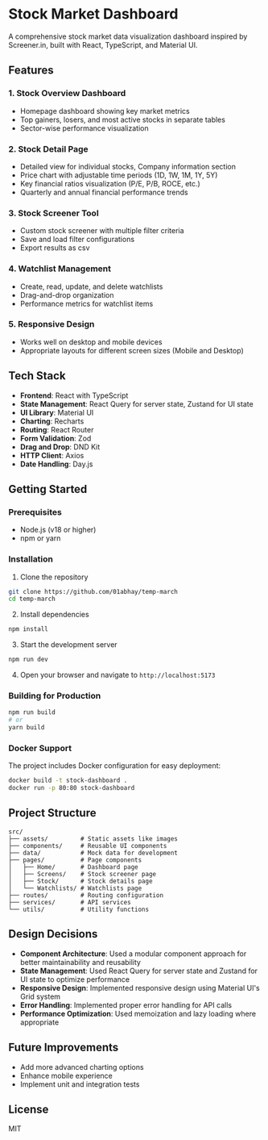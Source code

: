 # Stock Market Dashboard

A comprehensive stock market data visualization dashboard inspired by Screener.in, built with React, TypeScript, and Material UI.

## Features

### 1. Stock Overview Dashboard

- Homepage dashboard showing key market metrics
- Top gainers, losers, and most active stocks in separate tables
- Sector-wise performance visualization

### 2. Stock Detail Page

- Detailed view for individual stocks, Company information section
- Price chart with adjustable time periods (1D, 1W, 1M, 1Y, 5Y)
- Key financial ratios visualization (P/E, P/B, ROCE, etc.)
- Quarterly and annual financial performance trends

### 3. Stock Screener Tool

- Custom stock screener with multiple filter criteria
- Save and load filter configurations
- Export results as csv

### 4. Watchlist Management

- Create, read, update, and delete watchlists
- Drag-and-drop organization
- Performance metrics for watchlist items

### 5. Responsive Design

- Works well on desktop and mobile devices
- Appropriate layouts for different screen sizes (Mobile and Desktop)

## Tech Stack

- **Frontend**: React with TypeScript
- **State Management**: React Query for server state, Zustand for UI state
- **UI Library**: Material UI
- **Charting**: Recharts
- **Routing**: React Router
- **Form Validation**: Zod
- **Drag and Drop**: DND Kit
- **HTTP Client**: Axios
- **Date Handling**: Day.js

## Getting Started

### Prerequisites

- Node.js (v18 or higher)
- npm or yarn

### Installation

1. Clone the repository

```bash
git clone https://github.com/01abhay/temp-march
cd temp-march
```

2. Install dependencies

```bash
npm install
```

3. Start the development server

```bash
npm run dev
```

4. Open your browser and navigate to `http://localhost:5173`

### Building for Production

```bash
npm run build
# or
yarn build
```

### Docker Support

The project includes Docker configuration for easy deployment:

```bash
docker build -t stock-dashboard .
docker run -p 80:80 stock-dashboard
```

## Project Structure

```
src/
├── assets/         # Static assets like images
├── components/     # Reusable UI components
├── data/           # Mock data for development
├── pages/          # Page components
│   ├── Home/       # Dashboard page
│   ├── Screens/    # Stock screener page
│   ├── Stock/      # Stock details page
│   └── Watchlists/ # Watchlists page
├── routes/         # Routing configuration
├── services/       # API services
└── utils/          # Utility functions
```

## Design Decisions

- **Component Architecture**: Used a modular component approach for better maintainability and reusability
- **State Management**: Used React Query for server state and Zustand for UI state to optimize performance
- **Responsive Design**: Implemented responsive design using Material UI's Grid system
- **Error Handling**: Implemented proper error handling for API calls
- **Performance Optimization**: Used memoization and lazy loading where appropriate

## Future Improvements

- Add more advanced charting options
- Enhance mobile experience
- Implement unit and integration tests

## License

MIT
